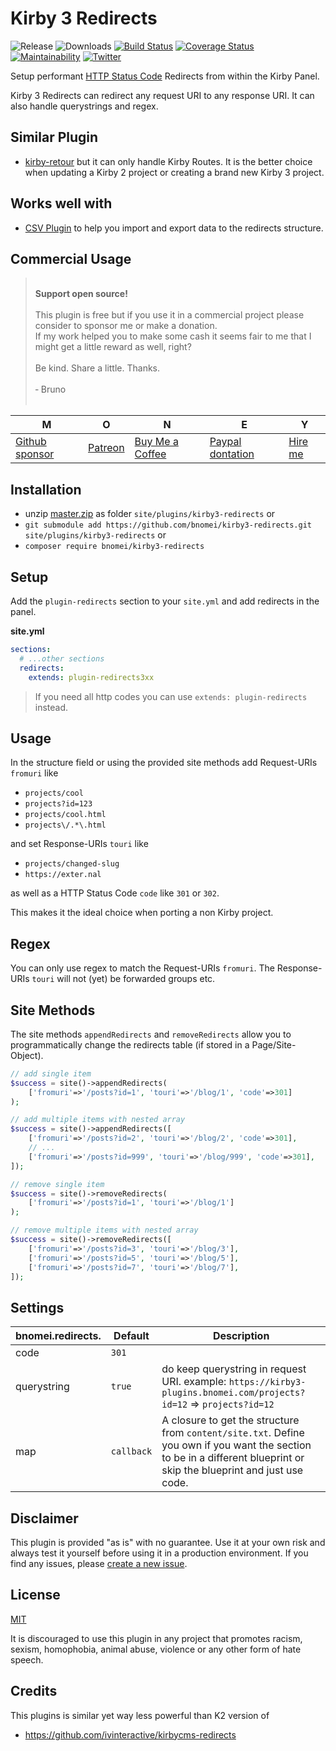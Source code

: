 # Kirby 3 Redirects

![Release](https://flat.badgen.net/packagist/v/bnomei/kirby3-redirects?color=ae81ff)
![Downloads](https://flat.badgen.net/packagist/dt/bnomei/kirby3-redirects?color=272822)
[![Build Status](https://flat.badgen.net/travis/bnomei/kirby3-redirects)](https://travis-ci.com/bnomei/kirby3-redirects)
[![Coverage Status](https://flat.badgen.net/coveralls/c/github/bnomei/kirby3-redirects)](https://coveralls.io/github/bnomei/kirby3-redirects) 
[![Maintainability](https://flat.badgen.net/codeclimate/maintainability/bnomei/kirby3-redirects)](https://codeclimate.com/github/bnomei/kirby3-redirects) 
[![Twitter](https://flat.badgen.net/badge/twitter/bnomei?color=66d9ef)](https://twitter.com/bnomei)


Setup performant [HTTP Status Code](https://en.wikipedia.org/wiki/List_of_HTTP_status_codes#3xx_Redirection) Redirects from within the Kirby Panel.

Kirby 3 Redirects can redirect any request URI to any response URI. It can also handle querystrings and regex.

## Similar Plugin

- [kirby-retour](https://github.com/distantnative/kirby-retour) but it can only handle Kirby Routes. It is the better choice when updating a Kirby 2 project or creating a brand new Kirby 3 project.

## Works well with

- [CSV Plugin](https://github.com/bnomei/kirby3-csv) to help you import and export data to the redirects structure.

## Commercial Usage

> <br>
> <b>Support open source!</b><br><br>
> This plugin is free but if you use it in a commercial project please consider to sponsor me or make a donation.<br>
> If my work helped you to make some cash it seems fair to me that I might get a little reward as well, right?<br><br>
> Be kind. Share a little. Thanks.<br><br>
> &dash; Bruno<br>
> &nbsp; 

| M | O | N | E | Y |
|---|----|---|---|---|
| [Github sponsor](https://github.com/sponsors/bnomei) | [Patreon](https://patreon.com/bnomei) | [Buy Me a Coffee](https://buymeacoff.ee/bnomei) | [Paypal dontation](https://www.paypal.me/bnomei/15) | [Hire me](mailto:b@bnomei.com?subject=Kirby) |

## Installation

- unzip [master.zip](https://github.com/bnomei/kirby3-redirects/archive/master.zip) as folder `site/plugins/kirby3-redirects` or
- `git submodule add https://github.com/bnomei/kirby3-redirects.git site/plugins/kirby3-redirects` or
- `composer require bnomei/kirby3-redirects`

## Setup

Add the `plugin-redirects` section to your `site.yml` and add redirects in the panel.

**site.yml**
```yaml
sections:
  # ...other sections
  redirects:
    extends: plugin-redirects3xx
```

> If you need all http codes you can use `extends: plugin-redirects` instead.

## Usage

In the structure field or using the provided site methods add Request-URIs `fromuri` like 

- `projects/cool`
- `projects?id=123`
- `projects/cool.html`
- `projects\/.*\.html`

and set Response-URIs `touri` like 

- `projects/changed-slug`
- `https://exter.nal`

as well as a HTTP Status Code `code` like `301` or `302`.

This makes it the ideal choice when porting a non Kirby project.

## Regex

You can only use regex to match the Request-URIs `fromuri`. The Response-URIs `touri` will not (yet) be forwarded groups etc.

## Site Methods

The site methods `appendRedirects` and `removeRedirects` allow you to programmatically change the redirects table (if stored in a Page/Site-Object).

```php
// add single item
$success = site()->appendRedirects(
    ['fromuri'=>'/posts?id=1', 'touri'=>'/blog/1', 'code'=>301]
);

// add multiple items with nested array
$success = site()->appendRedirects([
    ['fromuri'=>'/posts?id=2', 'touri'=>'/blog/2', 'code'=>301],
    // ...
    ['fromuri'=>'/posts?id=999', 'touri'=>'/blog/999', 'code'=>301],
]);

// remove single item
$success = site()->removeRedirects(
    ['fromuri'=>'/posts?id=1', 'touri'=>'/blog/1']
);

// remove multiple items with nested array
$success = site()->removeRedirects([
    ['fromuri'=>'/posts?id=3', 'touri'=>'/blog/3'],
    ['fromuri'=>'/posts?id=5', 'touri'=>'/blog/5'],
    ['fromuri'=>'/posts?id=7', 'touri'=>'/blog/7'],
]);
```

## Settings

| bnomei.redirects.         | Default        | Description               |            
|---------------------------|----------------|---------------------------|
| code | `301` | |
| querystring | `true` | do keep querystring in request URI. example: `https://kirby3-plugins.bnomei.com/projects?id=12` => `projects?id=12` |
| map | `callback` | A closure to get the structure from `content/site.txt`. Define you own if you want the section to be in a different blueprint or skip the blueprint and just use code. |

## Disclaimer

This plugin is provided "as is" with no guarantee. Use it at your own risk and always test it yourself before using it in a production environment. If you find any issues, please [create a new issue](https://github.com/bnomei/kirby3-redirects/issues/new).

## License

[MIT](https://opensource.org/licenses/MIT)

It is discouraged to use this plugin in any project that promotes racism, sexism, homophobia, animal abuse, violence or any other form of hate speech.

## Credits

This plugins is similar yet way less powerful than K2 version of

- https://github.com/ivinteractive/kirbycms-redirects
